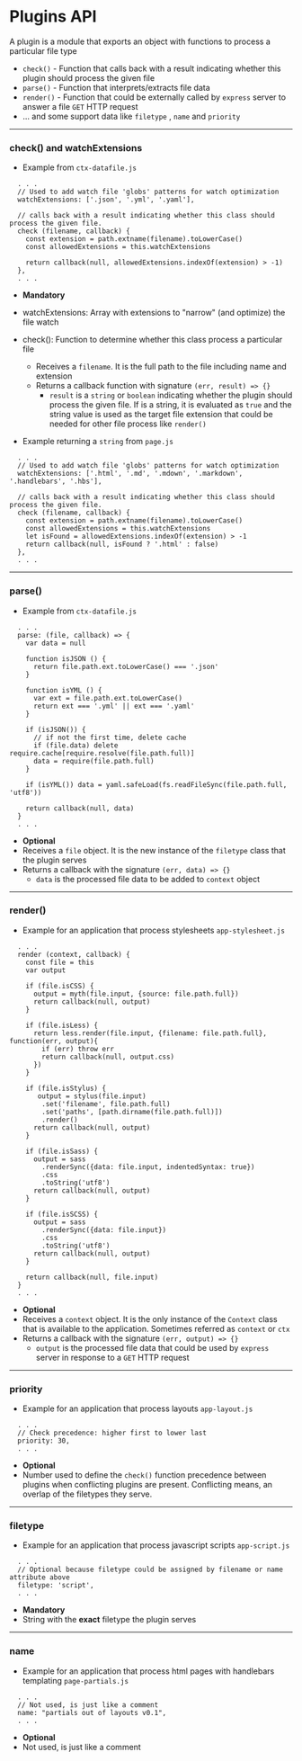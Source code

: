 # Plugins API
A plugin is a module that exports an object with functions to process a particular file type
- `check()` - Function that calls back with a result indicating whether this plugin should process the given file
- `parse()` - Function that interprets/extracts file data
- `render()` - Function that could be externally called by `express` server to answer a file `GET` HTTP request
- ... and some support data like `filetype` , `name` and `priority`

---

### check() and watchExtensions

- Example from `ctx-datafile.js`

```
  . . .
  // Used to add watch file 'globs' patterns for watch optimization
  watchExtensions: ['.json', '.yml', '.yaml'],

  // calls back with a result indicating whether this class should process the given file.
  check (filename, callback) {
    const extension = path.extname(filename).toLowerCase()
    const allowedExtensions = this.watchExtensions

    return callback(null, allowedExtensions.indexOf(extension) > -1)
  },
  . . .
```

- **Mandatory**
- watchExtensions: Array with extensions to "narrow" (and optimize) the file watch
- check(): Function to determine whether this class process a particular file
    - Receives a `filename`. It is the full path to the file including name and extension
    - Returns a callback function with signature `(err, result) => {}`
        - `result` is a `string` or `boolean` indicating whether the plugin should process the given file. If is a string, it is evaluated as `true` and the string value is used as the target file extension that could be needed for other file process like `render()`


- Example returning a `string` from `page.js`

```
  . . .
  // Used to add watch file 'globs' patterns for watch optimization
  watchExtensions: ['.html', '.md', '.mdown', '.markdown', '.handlebars', '.hbs'],

  // calls back with a result indicating whether this class should process the given file.
  check (filename, callback) {
    const extension = path.extname(filename).toLowerCase()
    const allowedExtensions = this.watchExtensions
    let isFound = allowedExtensions.indexOf(extension) > -1
    return callback(null, isFound ? '.html' : false)
  },
  . . .
```

---

### parse()

- Example from `ctx-datafile.js`

```
  . . .
  parse: (file, callback) => {
    var data = null

    function isJSON () {
      return file.path.ext.toLowerCase() === '.json'
    }

    function isYML () {
      var ext = file.path.ext.toLowerCase()
      return ext === '.yml' || ext === '.yaml'
    }

    if (isJSON()) {
      // if not the first time, delete cache
      if (file.data) delete require.cache[require.resolve(file.path.full)]
      data = require(file.path.full)
    }

    if (isYML()) data = yaml.safeLoad(fs.readFileSync(file.path.full, 'utf8'))

    return callback(null, data)
  }
  . . .
```

- **Optional**
- Receives a `file` object. It is the new instance of the `filetype` class that the plugin serves
- Returns a callback with the signature  `(err, data) => {}`
    - `data` is the processed file data to be added to `context` object

---

### render()


- Example for an application that process stylesheets `app-stylesheet.js`

```
  . . .
  render (context, callback) {
    const file = this
    var output

    if (file.isCSS) {
      output = myth(file.input, {source: file.path.full})
      return callback(null, output)
    }

    if (file.isLess) {
      return less.render(file.input, {filename: file.path.full}, function(err, output){
        if (err) throw err
        return callback(null, output.css)
      })
    }

    if (file.isStylus) {
       output = stylus(file.input)
        .set('filename', file.path.full)
        .set('paths', [path.dirname(file.path.full)])
        .render()
      return callback(null, output)
    }

    if (file.isSass) {
      output = sass
        .renderSync({data: file.input, indentedSyntax: true})
        .css
        .toString('utf8')
      return callback(null, output)
    }

    if (file.isSCSS) {
      output = sass
        .renderSync({data: file.input})
        .css
        .toString('utf8')
      return callback(null, output)
    }

    return callback(null, file.input)
  }
  . . .
```

- **Optional**
- Receives a `context` object. It is the only instance of the `Context` class that is available to the application. Sometimes referred as `context` or `ctx`
- Returns a callback with the signature  `(err, output) => {}`
    - `output` is the processed file data that could be used by `express` server in response to a `GET` HTTP request

---

### priority

- Example for an application that process layouts `app-layout.js`

```
  . . .
  // Check precedence: higher first to lower last
  priority: 30,
  . . .
```

- **Optional**
- Number used to define the `check()` function precedence between plugins when conflicting plugins are present. Conflicting means, an overlap of the filetypes they serve.

---

### filetype

- Example for an application that process javascript scripts `app-script.js`

```
  . . .
  // Optional because filetype could be assigned by filename or name attribute above
  filetype: 'script',
  . . .
```

- **Mandatory**
- String with the **exact** filetype the plugin serves

---

### name

- Example for an application that process html pages with handlebars templating `page-partials.js`

```
  . . .
  // Not used, is just like a comment
  name: "partials out of layouts v0.1",
  . . .
```

- **Optional**
- Not used, is just like a comment
